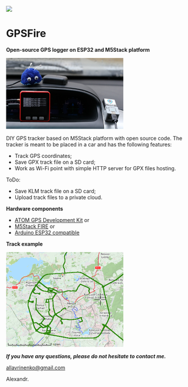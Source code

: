 <a href="buymeacoffee.com/lavrinenko" target="_blank"><img src="https://img.shields.io/badge/Buy%20me%20a%20coffee-%E2%82%AC5-orange?style=for-the-badge&logo=buy-me-a-coffee" /></a>

# GPSFire

**Open-source GPS logger on ESP32 and M5Stack platform**

<img src="atom_and_fire.jpg" width="320">

DIY GPS tracker based on M5Stack platform with open source code.
The tracker is meant to be placed in a car and has the following features:
- Track GPS coordinates;
- Save GPX track file on a SD card;
- Work as Wi-Fi point with simple HTTP server for GPX files hosting.

ToDo:
- Save KLM track file on a SD card;
- Upload track files to a private cloud.


**Hardware components**

- [ATOM GPS Development Kit](https://m5stack.com/collections/m5-atom/products/atom-gps-kit-m8030-kt)
or
- [M5Stack FIRE](https://m5stack.com/collections/m5-core/products/fire-iot-development-kit)
or
- [Arduino ESP32 compatible](https://en.wikipedia.org/wiki/ESP32)

**Track example**

<img src="track_example.png"  width="320">



***If you have any questions, please do not hesitate to contact me.***

[allavrinenko@gmail.com](mailto:allavrinenko@gmail.com)

Alexandr.
